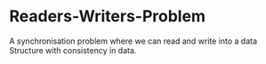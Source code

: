 # Readers-Writers-Problem
A synchronisation problem where we can read and write into a data Structure with consistency in data.
